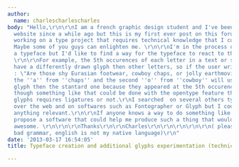 ```yaml
---
author:
  name: charlescharlescharles
body: "Hello,\r\n\r\nI am a french graphic design student and I've been reading your
  website since a while ago but this is my first ever post on this forum. I am curently
  working on a type project that requires technical knowledge that I currently lack.
  Maybe some of you guys can enlighten me. \r\n\r\nI'm in the process of creating
  a typeface but I'd like to find a way for the typeface to react to the content.
  \r\n\r\nFor example, the 5th occurences of each letter in a text or sentence will
  have a differently drawn glyph then other letters, so if the user writes this sentence
  : \"Are those shy Eurasian footwear, cowboy chaps, or jolly earthmoving headgear?\"
  the ''a'' from ''chaps'' and the second ''o'' from ''cowboy'' will use a different
  glyph then the stantard one because they appeared at the 5th occurences. \r\n\r\nI
  though something like that could be done with the opentype feature that detect if
  glyphs requires ligatures or not.\r\nI searched  on several others typographic ressources
  over the web and on softwares such as Fontographer or Glyph but I could'nt find
  anything relevant.\r\n\r\nIf anyone knows a way to do something like this or can
  propose a software that could help me produce such a thing that would be really
  awesome. \r\n\r\n\r\nThanks\r\n\r\nCharles\r\n\r\n\r\n\r\n\r\n( please forgive my
  bad grammar, english is not my native language)\r\n"
date: '2013-03-17 16:54:05'
title: Typeface creation and additional glyphs experimentation (technical issue)

---
```

